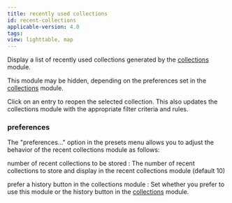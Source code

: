 ```yaml
---
title: recently used collections
id: recent-collections
applicable-version: 4.0
tags:
view: lighttable, map
---
```


Display a list of recently used collections generated by the [collections](./collections.md) module.

This module may be hidden, depending on the preferences set in the [collections](./collections.md) module.

Click on an entry to reopen the selected collection. This also updates the collections module with the appropriate filter criteria and rules.

### preferences

The "preferences..." option in the presets menu allows you to adjust the behavior of the recent collections module as follows:

number of recent collections to be stored
: The number of recent collections to store and display in the recent collections module (default 10)

prefer a history button in the collections module
: Set whether you prefer to use this module or the history button in the [collections](./collections.md) module.

